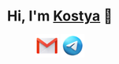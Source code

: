 <h1 align="center">Hi, I'm <a href="#">Kostya</a> 👋</h1>

<p align="center">
  <a href="mailto:kpechenenko@yandex.ru"><img alt="kostya pechenenko | Gmail" title="Mail" height="48" width="48" src="assets/email.png"></a>
  <a href="https://t.me/kpechenenko"><img alt="kostya pechenenko | Telegram" title="Telegram" height="48" width="48" src="assets/telegram.png"></a>
</p>

